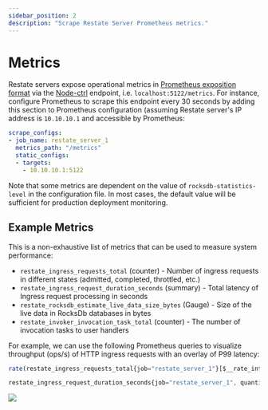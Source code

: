 ```yaml
---
sidebar_position: 2
description: "Scrape Restate Server Prometheus metrics."
---
```


# Metrics

Restate servers expose operational metrics in [Prometheus exposition format](https://github.com/prometheus/docs/blob/main/content/docs/instrumenting/exposition_formats.md) via the [Node-ctrl](/deploy/overview#exposed-ports) endpoint, i.e. `localhost:5122/metrics`. For instance, configure Prometheus to scrape this endpoint every 30 seconds by adding this section to Prometheus configuration (assuming Restate server's IP address is `10.10.10.1` and accessible by Prometheus:

```yml
scrape_configs:
- job_name: restate_server_1
  metrics_path: "/metrics"
  static_configs:
  - targets:
    - 10.10.10.1:5122
```

Note that some metrics are dependent on the value of `rocksdb-statistics-level` in the configuration file. In most cases, the default value will be sufficient for production deployment monitoring.


## Example Metrics

This is a non-exhaustive list of metrics that can be used to measure system performance:
* `restate_ingress_requests_total` (counter) - Number of ingress requests in different states (admitted, completed, throttled, etc.)
* `restate_ingress_request_duration_seconds` (summary) - Total latency of Ingress request processing in seconds
* `restate_rocksdb_estimate_live_data_size_bytes` (Gauge) - Size of the live data in RocksDb databases in bytes
* `restate_invoker_invocation_task_total` (counter) - The number of invocation tasks to user handlers

For example, we can use the following Prometheus queries to visualize throughput (ops/s) of HTTP ingress requests with an overlay of P99 latency:
```javascript
rate(restate_ingress_requests_total{job="restate_server_1"}[$__rate_interval])
```

```javascript
restate_ingress_request_duration_seconds{job="restate_server_1", quantile="0.99"}
```

<img src="/img/prometheus-example.png"/>
